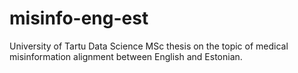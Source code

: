 # misinfo-eng-est
University of Tartu Data Science MSc thesis on the topic of medical misinformation alignment between English and Estonian.
